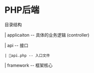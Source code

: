 # PHP后端
目录结构

| applicaiton -- 具体的业务逻辑 (controller)

| api -- 接口
    
    | api.php -- 入口文件

| framework -- 框架核心

